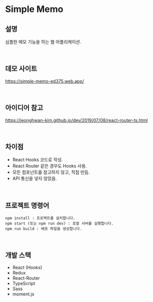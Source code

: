 # Simple Memo

## 설명
심플한 메모 기능을 하는 웹 어플리케이션.

<br />

## 데모 사이트
https://simple-memo-ed375.web.app/

<br />

## 아이디어 참고
https://jeonghwan-kim.github.io/dev/2019/07/08/react-router-ts.html

<br />

## 차이점
- React Hooks 코드로 작성.
- React Router 같은 경우도 Hooks 사용.
- 모든 컴포넌트를 참고하지 않고, 직접 만듬.
- API 통신을 넣지 않았음.

<br />

## 프로젝트 명령어
```
npm install : 프로젝트를 설치합니다.
npm start (또는 npm run dev) : 로컬 서버를 실행합니다.
npm run build : 배포 파일을 생성합니다.
``` 

<br />

## 개발 스택
- React (Hooks)
- Redux
- React-Router
- TypeScript
- Sass
- moment.js

<br />
